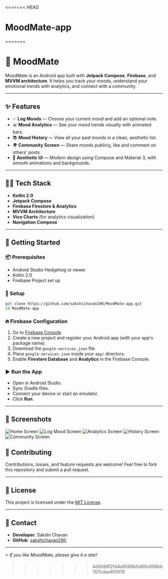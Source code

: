 <<<<<<< HEAD
# MoodMate-app
=======



# 🌈 MoodMate

MoodMate is an Android app built with **Jetpack Compose**, **Firebase**, and **MVVM architecture**. It helps you track your moods, understand your emotional trends with analytics, and connect with a community.

---

## ✨ Features

- ✅ **Log Moods** — Choose your current mood and add an optional note.
- 📊 **Mood Analytics** — See your mood trends visually with animated bars.
- 📚 **Mood History** — View all your past moods in a clean, aesthetic list.
- 🌍 **Community Screen** — Share moods publicly, like and comment on others' posts.
- 🎨 **Aesthetic UI** — Modern design using Compose and Material 3, with smooth animations and backgrounds.

---

## 🧑‍💻 Tech Stack

- **Kotlin 2.0**
- **Jetpack Compose**
- **Firebase Firestore & Analytics**
- **MVVM Architecture**
- **Vico Charts** (for analytics visualization)
- **Navigation Compose**

---

## 🚀 Getting Started

### 📦 Prerequisites

- Android Studio Hedgehog or newer
- Kotlin 2.0
- Firebase Project set up

### 🔧 Setup

```bash
git clone https://github.com/sakshichavan290/MoodMate-app.git
cd MoodMate-app
````

### 🔥 Firebase Configuration

1. Go to [Firebase Console](https://console.firebase.google.com/)
2. Create a new project and register your Android app (with your app's package name).
3. Download the `google-services.json` file.
4. Place `google-services.json` inside your `app/` directory.
5. Enable **Firestore Database** and **Analytics** in the Firebase Console.

### ▶️ Run the App

* Open in Android Studio.
* Sync Gradle files.
* Connect your device or start an emulator.
* Click **Run**.

---

## 📸 Screenshots



![Home Screen](homescreen.png)
![Log Mood Screen](logmoodscreen.png)
![Analytics Screen](analyticsScreen.png)
![History Screen](historyScreen.png)
![Community Screen](communityScreen.png)



## 🤝 Contributing

Contributions, issues, and feature requests are welcome!
Feel free to fork this repository and submit a pull request.

---

## 📄 License

This project is licensed under the [MIT License](https://opensource.org/licenses/MIT).

---

## 💬 Contact

* **Developer**: Sakshi Chavan
* **GitHub**: [sakshichavan290](https://github.com/sakshichavan290)

---

⭐️ *If you like MoodMate, please give it a star!*


>>>>>>> 4d0b98f2fd4a9089b5d66c698bb767cdae901978
